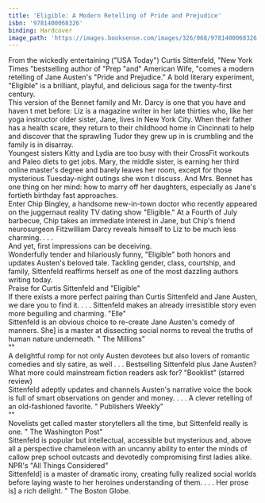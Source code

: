 ```yaml
---
title: 'Eligible: A Modern Retelling of Pride and Prejudice'
isbn: '9781400068326'
binding: Hardcover
image_path: 'https://images.booksense.com/images/326/068/9781400068326.jpg'
---
```



From the wickedly entertaining ("USA Today") Curtis Sittenfeld, "New York Times "bestselling author of "Prep "and" American Wife, "comes a modern retelling of Jane Austen's "Pride and Prejudice." A bold literary experiment, "Eligible" is a brilliant, playful, and delicious saga for the twenty-first century.&nbsp;
<br>This version of the Bennet family and Mr. Darcy is one that you have and haven t met before: Liz is a magazine writer in her late thirties who, like her yoga instructor older sister, Jane, lives in New York City. When their father has a health scare, they return to their childhood home in Cincinnati to help and discover that the sprawling Tudor they grew up in is crumbling and the family is in disarray.&nbsp;
<br>Youngest sisters Kitty and Lydia are too busy with their CrossFit workouts and Paleo diets to get jobs. Mary, the middle sister, is earning her third online master's degree and barely leaves her room, except for those mysterious Tuesday-night outings she won t discuss. And Mrs. Bennet has one thing on her mind: how to marry off her daughters, especially as Jane's fortieth birthday fast approaches.&nbsp;
<br>Enter Chip Bingley, a handsome new-in-town doctor who recently appeared on the juggernaut reality TV dating show "Eligible." At a Fourth of July barbecue, Chip takes an immediate interest in Jane, but Chip's friend neurosurgeon Fitzwilliam Darcy reveals himself to Liz to be much less charming. . . .&nbsp;
<br>And yet, first impressions can be deceiving.&nbsp;
<br>Wonderfully tender and hilariously funny, "Eligible" both honors and updates Austen's beloved tale. Tackling gender, class, courtship, and family, Sittenfeld reaffirms herself as one of the most dazzling authors writing today.&nbsp;
<br>Praise for Curtis Sittenfeld and "Eligible"&nbsp;
<br>If there exists a more perfect pairing than Curtis Sittenfeld and Jane Austen, we dare you to find it. . . . Sittenfeld makes an already irresistible story even more beguiling and charming. "Elle"&nbsp;
<br>Sittenfeld is an obvious choice to re-create Jane Austen's comedy of manners. She] is a master at dissecting social norms to reveal the truths of human nature underneath. " The Millions"
<br>""
<br>A delightful romp for not only Austen devotees but also lovers of romantic comedies and sly satire, as well . . . Bestselling Sittenfeld plus Jane Austen? What more could mainstream fiction readers ask for? "Booklist" (starred review)&nbsp;
<br>Sittenfeld adeptly updates and channels Austen's narrative voice the book is full of smart observations on gender and money. . . . A clever retelling of an old-fashioned favorite. " Publishers Weekly"
<br>""
<br>Novelists get called master storytellers all the time, but Sittenfeld really is one. " The Washington Post"&nbsp;
<br>Sittenfeld is popular but intellectual, accessible but mysterious and, above all a perspective chameleon with an uncanny ability to enter the minds of callow prep school outcasts and devotedly compromising first ladies alike. NPR's "All Things Considered"&nbsp;
<br>Sittenfeld] is a master of dramatic irony, creating fully realized social worlds before laying waste to her heroines understanding of them. . . . Her prose is] a rich delight. " The Boston Globe.